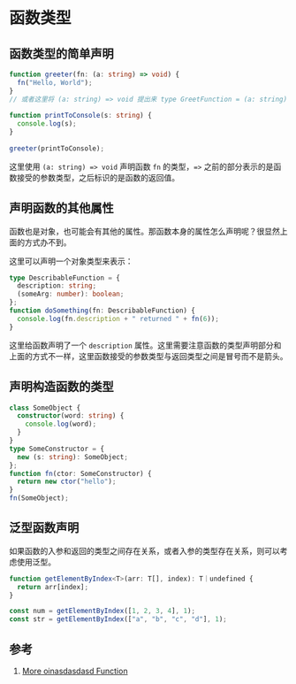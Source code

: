 # 函数类型

## 函数类型的简单声明

```ts
function greeter(fn: (a: string) => void) {
  fn("Hello, World");
}
// 或者这里将 (a: string) => void 提出来 type GreetFunction = (a: string) => void;
 
function printToConsole(s: string) {
  console.log(s);
}
 
greeter(printToConsole);
```

这里使用 `(a: string) => void` 声明函数 `fn` 的类型，`=>` 之前的部分表示的是函数接受的参数类型，之后标识的是函数的返回值。


## 声明函数的其他属性

函数也是对象，也可能会有其他的属性。那函数本身的属性怎么声明呢？很显然上面的方式办不到。

这里可以声明一个对象类型来表示：

```ts
type DescribableFunction = {
  description: string;
  (someArg: number): boolean;
};
function doSomething(fn: DescribableFunction) {
  console.log(fn.description + " returned " + fn(6));
}
```
这里给函数声明了一个 `description` 属性。这里需要注意函数的类型声明部分和上面的方式不一样，这里函数接受的参数类型与返回类型之间是冒号而不是箭头。


## 声明构造函数的类型

```ts
class SomeObject {
  constructor(word: string) {
    console.log(word);
  }
}
type SomeConstructor = {
  new (s: string): SomeObject;
};
function fn(ctor: SomeConstructor) {
  return new ctor("hello");
}
fn(SomeObject);
```

## 泛型函数声明

如果函数的入参和返回的类型之间存在关系，或者入参的类型存在关系，则可以考虑使用泛型。

```ts
function getElementByIndex<T>(arr: T[], index): T｜undefined {
  return arr[index];
}

const num = getElementByIndex([1, 2, 3, 4], 1);
const str = getElementByIndex(["a", "b", "c", "d"], 1);
```

## 



## 参考
1. [More oinasdasdasd  Function](https://www.typescriptlang.org/docs/handbook/2/functions.html)